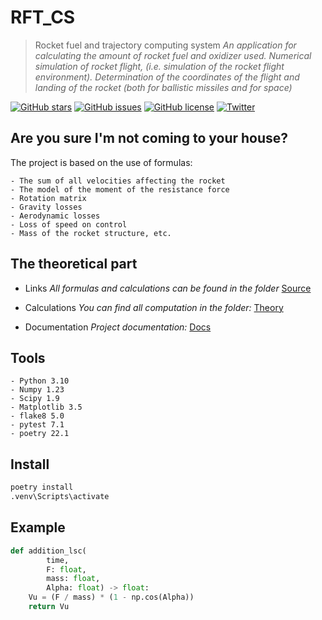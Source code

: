 # RFT_CS
> Rocket fuel and trajectory computing system
*An application for calculating the amount of rocket fuel and oxidizer used. Numerical simulation of rocket flight, (i.e. simulation of the rocket flight environment). Determination of the coordinates of the flight and landing of the rocket (both for ballistic missiles and for space)*

[![GitHub stars](https://img.shields.io/github/stars/David2261/RFT_CS)](https://github.com/David2261/RFT_CS/stargazers)
[![GitHub issues](https://img.shields.io/github/issues/David2261/RFT_CS)](https://github.com/David2261/RFT_CS/issues)
[![GitHub license](https://img.shields.io/github/license/David2261/RFT_CS)](https://github.com/David2261/RFT_CS/blob/main/LICENSE)
[![Twitter](https://img.shields.io/twitter/url?style=social)](https://twitter.com/intent/tweet?text=Wow:&url=https%3A%2F%2Fgithub.com%2FDavid2261%2FRFT_CS)


## Are you sure I'm not coming to your house?
The project is based on the use of formulas:

	- The sum of all velocities affecting the rocket
	- The model of the moment of the resistance force
	- Rotation matrix
	- Gravity losses
	- Aerodynamic losses
	- Loss of speed on control
	- Mass of the rocket structure, etc.


## The theoretical part
- Links
*All formulas and calculations can be found in the folder* [Source](.idea/theory/source.md)

- Calculations
*You can find all computation in the folder:* [Theory](.idea/theory/img/)

- Documentation 
*Project documentation:* [Docs](.docs/)


## Tools
	- Python 3.10
	- Numpy 1.23
	- Scipy 1.9
	- Matplotlib 3.5
	- flake8 5.0
	- pytest 7.1
	- poetry 22.1


## Install
```bash
poetry install
.venv\Scripts\activate
```

## Example
```python
def addition_lsc(
		time,
		F: float,
		mass: float,
		Alpha: float) -> float:
	Vu = (F / mass) * (1 - np.cos(Alpha))
	return Vu
```
